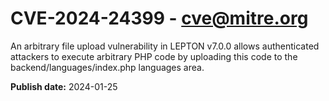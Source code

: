 # CVE-2024-24399 - cve@mitre.org

An arbitrary file upload vulnerability in LEPTON v7.0.0 allows authenticated attackers to execute arbitrary PHP code by uploading this code to the backend/languages/index.php languages area.

**Publish date:** 2024-01-25
